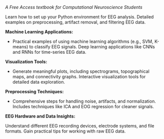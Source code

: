 *A Free Access textbook for Computational Neuroscience Students*

Learn how to set up your Python environment for EEG analysis.
Detailed examples on preprocessing, artifact removal, and filtering EEG data.

**Machine Learning Applications:**

- Practical examples of using machine learning algorithms (e.g., SVM, K-means) to classify EEG signals.
Deep learning applications like CNNs and RNNs for time-series EEG data.

**Visualization Tools:**

- Generate meaningful plots, including spectrograms, topographical maps, and connectivity graphs.
Interactive visualization tools for detailed data exploration.

**Preprocessing Techniques:**

- Comprehensive steps for handling noise, artifacts, and normalization.
Includes techniques like ICA and EOG regression for cleaner signals.

**EEG Hardware and Data Insights:**

Understand different EEG recording devices, electrode systems, and file formats.
Gain practical tips for working with raw EEG data.
